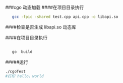 ###cgo 动态加载
####在项目目录执行
 ```bash
    gcc -fpic -shared test.cpp api.cpp -o libapi.so
 ```
####检查是否生成 libapi.so 动态库

####在项目目录执行
```bash
  
   go  build

```

#####运行

```bash
./cgoTest
#打印 hello，world
```




